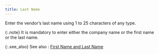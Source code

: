 ```yaml
---
title: Last Name
---
```



Enter the vendor’s last name using 1 to 25 characters of any type.


{:.note}
It is mandatory to enter either the company  name or the first name or the last name.


{:.see_also}
See also
: [First  Name and Last Name](JavaScript:RelatedTopics1.Click())<!--Metadata type="DesignerControl" startspan
<object CLASSID="clsid:ADB880A6-D8FF-11CF-9377-00AA003B7A11"
	ID=RelatedTopics1
	TYPE="application/x-oleobject">
</object>-->

<object classid="clsid:ADB880A6-D8FF-11CF-9377-00AA003B7A11" id="RelatedTopics1" type="application/x-oleobject"> 
 <param name="Command" value="Related Topics">
<param name="Window" value="second">
<param name="Item1" value="First Name and Last Name;{{site.mv_chm}}/vendor-details/vendor-billing-information/first_name_and_last_name_vendor_billing_information.html">
</object><!--Metadata type="DesignerControl" endspan-->
